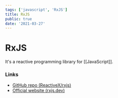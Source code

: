 ```yaml
---
tags: ['javascript', 'RxJS']
title: RxJS
public: true
date: '2021-03-27'
---
```


# RxJS

It's a reactive programming library for [[JavaScript]].

### Links

- [GitHub repo (ReactiveX/rxjs)](https://github.com/ReactiveX/rxjs)
- [Official website (rxjs.dev)](https://rxjs.dev)

